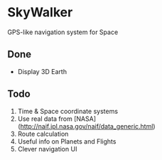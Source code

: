 # SkyWalker #

GPS-like navigation system for Space

## Done ##

- Display 3D Earth

## Todo ##

1. Time & Space coordinate systems
2. Use real data from [NASA] (http://naif.jpl.nasa.gov/naif/data_generic.html)
3. Route calculation
4. Useful info on Planets and Flights
5. Clever navigation UI
